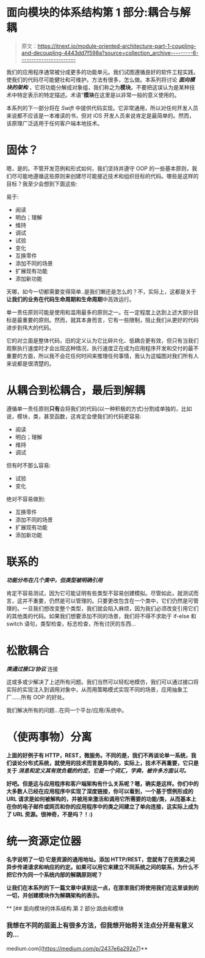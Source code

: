 # 面向模块的体系结构第 1 部分:耦合与解耦

> 原文：<https://itnext.io/module-oriented-architecture-part-1-coupling-and-decoupling-4443dd7f598a?source=collection_archive---------6----------------------->

我们的应用程序通常被分成更多的功能单元。我们试图遵循良好的软件工程实践，使我们的代码尽可能健壮和可维护。方法有很多，怎么做。本系列将讨论 ***面向模块的架构*** ，它将功能分解成对象组，我们称之为**模块**。不要把这误认为是某种技术中特定表示的特定描述。术语“**模块**在这里是以非常一般的意义使用的。

本系列的下一部分将在 *Swift* 中提供代码实现。它非常通用，所以对任何开发人员来说都不应该是一本难读的书，但对 iOS 开发人员来说肯定是最简单的。然而，该原理广泛适用于任何客户端本地技术。

# 固体？

嗯，是的。不管开发范例和形式如何，我们坚持并遵守 OOP 的一些基本原则，我们尽可能地遵循这些原则来创建尽可能接近技术和组织目标的代码。哪些是这样的目标？我至少会想到下面这些:

易于:

*   阅读
*   明白；理解
*   维持
*   调试
*   试验
*   变化
*   互换零件
*   添加不同的场景
*   扩展现有功能
*   添加新功能

天哪，如今一切都需要变得简单..是我们懒还是怎么的？不，实际上，这都是关于**让我们的业务在代码生命周期和生命周期**中高效运行。

单一责任原则可能是使用和滥用最多的原则之一。在一定程度上达到上述大部分目标是最重要的原则。然而，就其本身而言，它有一些限制，阻止我们从更好的代码进步到伟大的代码。

它的对立面是整体代码，旧的定义认为它比碎片化、低耦合更有效，但只有当我们观察执行速度时才会出现这种情况，执行速度正在成为应用程序开发和交付的最不重要的方面，所以我不会花任何时间来推理任何事情，我认为这幅图对我们所有人来说都是很清楚的。

# 从耦合到松耦合，最后到解耦

遵循单一责任原则**只有**会将我们的代码(以一种积极的方式)分割成单独的，比如说，模块，类，甚至函数，这肯定会使我们的代码更容易:

*   阅读
*   明白；理解
*   维持
*   调试

但有时不那么容易:

*   试验
*   变化

绝对不容易做到:

*   互换零件
*   添加不同的场景
*   扩展现有功能
*   添加新功能

# 联系的

***功能分布在几个类中，但类型被明确引用***

肯定不容易测试，因为它可能证明有些类型不容易创建模拟。尽管如此，就测试而言，这并不重要，仍然是可以管理的。只要更改包含在一个类中，它们仍然是可管理的。一旦我们想改变整个类型，我们就会陷入麻烦，因为我们必须改变引用它们的其他类的代码。如果我们想要添加不同的场景，我们将不得不求助于 if-else 和 switch 语句，类型检查，标志检查，所有讨厌的东西…

# 松散耦合

***类通过接口/协议*** 连接

这或多或少解决了上述所有问题。我们当然可以轻松地模仿，我们可以通过接口将实际的实现注入到调用对象中，从而用策略模式实现不同的场景，应用抽象工厂……所有 OOP 的好处。

我们解决所有的问题…在同一个平台/应用/系统中。

# （使两事物）分离

**上面的好例子有 **HTTP，REST，微服务**。不同的是，我们不再谈论单一系统，我们谈论分布式系统，就使用的技术而言是异构的，实际上，技术不再重要，它只是关于 ***消息和定义其有效负载的约定，它是一个词汇，字典，被许多方面认可。*****

**好吧。但是这与应用程序和客户端架构有什么关系呢？嗯，确实是这样。你们中的大多数人已经在应用程序中实现了深度链接，你可以看到，一个基于惯例形成的 URL 请求是如何被解构的，并被用来激活和调用它所需要的功能/类，从而基本上在你的电子邮件或网页和你的应用程序中的类之间建立了单向连接，这实际上成为了 URL 资源。很神奇，不是吗？！:)**

# **统一资源定位器**

**名字说明了一切:它是资源的通用地址。添加 HTTP/REST，您就有了在资源之间异步传递请求和响应的约定。如果可以用它来建立不同系统之间的联系，为什么不把它作为同一个系统内部的解耦原则呢？**

**让我们在本系列的下一篇文章中读到这一点，在那里我们将使用我们在这里谈到的一切，并创建模块作为解耦架构的表示。**

**[](https://medium.com/p/2437e6a292e7) [## 面向模块的体系结构.第 2 部分:路由和模块

### 我想在不同的层面上有很多方法，但我想开始将关注点分开是有意义的…

medium.com](https://medium.com/p/2437e6a292e7)**